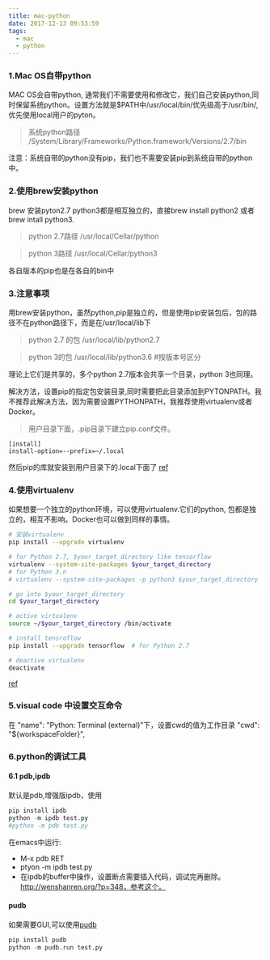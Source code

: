 ```yaml
---
title: mac-python
date: 2017-12-13 09:53:59
tags:
  - mac
  - python
---
```


### 1.Mac OS自带python
MAC OS会自带python, 通常我们不需要使用和修改它，我们自己安装python,同时保留系统python。设置方法就是$PATH中/usr/local/bin/优先级高于/usr/bin/,优先使用local用户的pyton。

> 系统python路径
/System/Library/Frameworks/Python.framework/Versions/2.7/bin

注意：系统自带的python没有pip，我们也不需要安装pip到系统自带的python中。

<!-- more -->

### 2.使用brew安装python
brew 安装pyton2.7 python3都是相互独立的，直接brew install python2 或者brew intall python3.
> python 2.7路径
/usr/local/Cellar/python

> python 3路径
/usr/local/Cellar/python3

各自版本的pip也是在各自的bin中

### 3.注意事项
用brew安装python，虽然python,pip是独立的，但是使用pip安装包后，包的路径不在python路径下，而是在/usr/local/lib下

> python 2.7 的包
/usr/local/lib/python2.7

> python 3的包
/usr/local/lib/python3.6 #按版本号区分

理论上它们是共享的，多个python 2.7版本会共享一个目录，python 3也同理。

解决方法，设置pip的指定包安装目录,同时需要把此目录添加到PYTONPATH。我不推荐此解决方法，因为需要设置PYTHONPATH，我推荐使用virtualenv或者Docker。
> 用户目录下面，.pip目录下建立pip.conf文件。
``` 
[install]
install-option=--prefix=~/.local
```

然后pip的库就安装到用户目录下的.local下面了
[ref](http://jyd.me/linux/pip-install-to-different-home/)



### 4.使用virtualenv
如果想要一个独立的python环境，可以使用virtualenv.它们的python, 包都是独立的，相互不影响。Docker也可以做到同样的事情。

``` bash
# 安装virtualenv
pip install --upgrade virtualenv 

# for Python 2.7, $your_target_directory like tensorflow
virtualenv --system-site-packages $your_target_directory
# for Python 3.n
# virtualenv --system-site-packages -p python3 $your_target_directory 

# go into $your_target_directory 
cd $your_target_directory

# active virtualenv
source ~/$your_target_directory /bin/activate

# install tensroflow
pip install --upgrade tensorflow  # for Python 2.7

# deactive virtualenv
deactivate

```

[ref](https://www.tensorflow.org/install/install_mac)

### 5.visual code 中设置交互命令
在 "name": "Python: Terminal (external)"下，设置cwd的值为工作目录
"cwd": "${workspaceFolder}",

### 6.python的调试工具
#### 6.1 pdb,ipdb
默认是pdb,增强版ipdb，使用
``` python
pip install ipdb
python -m ipdb test.py
#python -m pdb test.py
```
在emacs中运行:
* M-x pdb RET
* ptyon -m ipdb test.py
* 在ipdb的buffer中操作，设置断点需要插入代码，调试完再删除。
http://wenshanren.org/?p=348，参考这个。

#### pudb
如果需要GUI,可以使用[pudb](https://pypi.python.org/pypi/pudb)
``` python 
pip install pudb
python -m pudb.run test.py
```

